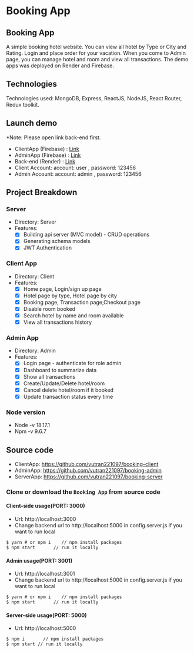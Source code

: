 # Booking App

## Booking App
A simple booking hotel website. You can view all hotel by Type or City and Rating. Login and place order for your vacation. When you come to Admin page, you can manage hotel and room and view all transactions. The demo apps was deployed on Render and Firebase.

## Technologies
Technologies used: MongoDB, Express, ReactJS, NodeJS, React Router, Redux toolkit.

## Launch demo

\*Note: Please open link back-end first.

- ClientApp (Firebase) : [Link](https://booking-client-7b598.web.app/)
- AdminApp (Firebase) : [Link](https://booking-admin-9eed8.web.app/)
- Back-end (Render) : [Link](https://booking-server-m3vf.onrender.com/)
- Client Account: account: user , password: 123456
- Admin Account: account: admin , password: 123456
## Project Breakdown

### Server

- Directory: Server
- Features:
  - [x] Building api server (MVC model) - CRUD operations
  - [x] Generating schema models
  - [x] JWT Authentication

### Client App

- Directory: Client
- Features:
  - [x] Home page, Login/sign up page
  - [x] Hotel page by type, Hotel page by city
  - [x] Booking page, Transaction page,Checkout page
  - [x] Disable room booked
  - [x] Search hotel by name and room available
  - [x] View all transactions history

### Admin App

- Directory: Admin
- Features:
  - [x] Login page - authenticate for role admin
  - [x] Dashboard to summarize data
  - [x] Show all transactions 
  - [x] Create/Update/Delete hotel/room
  - [x] Cancel delete hotel/room if it booked
  - [x] Update transaction status every time 

### Node version

- Node -v 18.17.1
- Npm -v 9.6.7

## Source code
- ClientApp: https://github.com/vutran221097/booking-client
- AdminApp: https://github.com/vutran221097/booking-admin
- ServerApp: https://github.com/vutran221097/booking-server

### Clone or download the `Booking App` from source code
#### Client-side usage(PORT: 3000)
- Url: http://localhost:3000
- Change backend url to http://localhost:5000 in config.server.js if you want to run local

```
$ yarn # or npm i    // npm install packages
$ npm start       // run it locally
```

#### Admin usage(PORT: 3001)
- Url: http://localhost:3001
- Change backend url to http://localhost:5000 in config.server.js if you want to run local

```
$ yarn # or npm i    // npm install packages
$ npm start       // run it locally
```

#### Server-side usage(PORT: 5000)
- Url: http://localhost:5000

```
$ npm i       // npm install packages
$ npm start // run it locally
```
